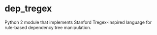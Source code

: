 # dep_tregex
Python 2 module that implements Stanford Tregex-inspired language for rule-based dependency tree manipulation.

